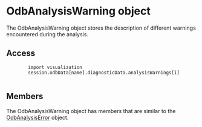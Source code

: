 # OdbAnalysisWarning object

The OdbAnalysisWarning object stores the description of different warnings encountered during the analysis.

## Access

```
        import visualization
        session.odbData[name].diagnosticData.analysisWarnings[i]
      
```

## Members

The OdbAnalysisWarning object has members that are similar to the [OdbAnalysisError](https://help.3ds.com/2022/english/DSSIMULIA_Established/SIMACAEKERRefMap/simaker-c-odbanalysiserrorpyc.htm?ContextScope=all) object.